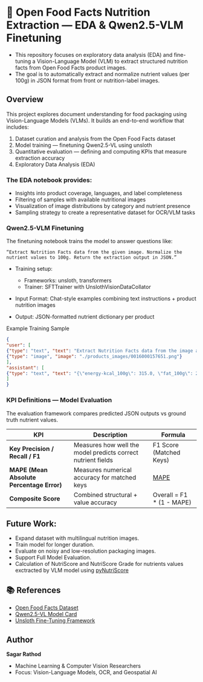 # 🍎 Open Food Facts Nutrition Extraction — EDA & Qwen2.5-VLM Finetuning

* This repository focuses on exploratory data analysis (EDA) and fine-tuning a Vision-Language Model (VLM) to extract structured nutrition facts from Open Food Facts product images.
* The goal is to automatically extract and normalize nutrient values (per 100g) in JSON format from front or nutrition-label images.

## Overview

This project explores document understanding for food packaging using Vision-Language Models (VLMs).
It builds an end-to-end workflow that includes:

1. Dataset curation and analysis from the Open Food Facts dataset
2. Model training — finetuning Qwen2.5-VL using unsloth
3. Quantitative evaluation — defining and computing KPIs that measure extraction accuracy
4. Exploratory Data Analysis (EDA)

### The EDA notebook provides:

* Insights into product coverage, languages, and label completeness
* Filtering of samples with available nutritional images
* Visualization of image distributions by category and nutrient presence
* Sampling strategy to create a representative dataset for OCR/VLM tasks

### Qwen2.5-VLM Finetuning

The finetuning notebook trains the model to answer questions like:

`“Extract Nutrition Facts data from the given image. Normalize the nutrient values to 100g. Return the extraction output in JSON.”`

* Training setup:

  * Frameworks: unsloth, transformers
  * Trainer: SFTTrainer with UnslothVisionDataCollator
* Input Format:
  Chat-style examples combining text instructions + product nutrition images
* Output:
  JSON-formatted nutrient dictionary per product

Example Training Sample

```json
{
"user": [
{"type": "text", "text": "Extract Nutrition Facts data from the image and normalize to 100g."},
{"type": "image", "image": "./products_images/0016000157651.png"}
],
"assistant": [
{"type": "text", "text": "{\"energy-kcal_100g\": 315.0, \"fat_100g\": 2.78, ... }"}
]
}
```

### KPI Definitions — Model Evaluation

The evaluation framework compares predicted JSON outputs vs ground truth nutrient values.


| KPI                                       | Description                                                  | Formula                    |
| ----------------------------------------- | ------------------------------------------------------------ | -------------------------- |
| **Key Precision / Recall / F1**           | Measures how well the model predicts correct nutrient fields | F1 Score (Matched Keys)    |
| **MAPE (Mean Absolute Percentage Error)** | Measures numerical accuracy for matched keys                 | [MAPE](https://scikit-learn.org/stable/modules/generated/sklearn.metrics.mean_absolute_percentage_error.html)                      |
| **Composite Score**                       | Combined structural + value accuracy                         | Overall = F1 * (1 - MAPE)  |

## Future Work:

* Expand dataset with multilingual nutrition images.
* Train model for longer duration.
* Evaluate on noisy and low-resolution packaging images.
* Support Full Model Evaluation.
* Calculation of NutriScore and NutriScore Grade for nutrients values exctracted by VLM model using [pyNutriScore](https://pypi.org/project/pyNutriScore/)

## 📚 References

* [Open Food Facts Dataset](https://world.openfoodfacts.org/)
* [Qwen2.5-VL Model Card](https://huggingface.co/Qwen/Qwen2.5-VL-72B-Instruct)
* [Unsloth Fine-Tuning Framework](https://github.com/unslothai/unsloth)

## Author

**Sagar Rathod**

* Machine Learning & Computer Vision Researchers
* Focus: Vision-Language Models, OCR, and Geospatial AI
